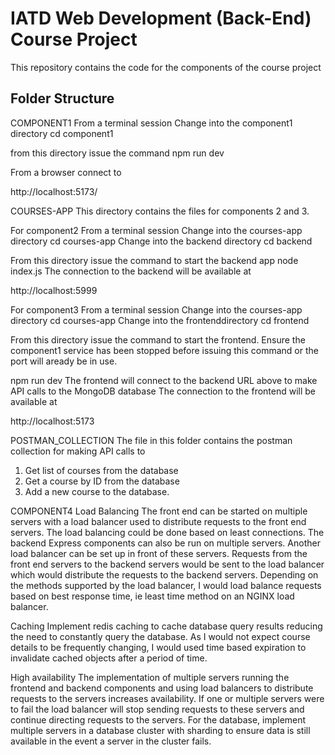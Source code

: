 # IATD Web Development (Back-End) Course Project

This repository contains the code for the components of the course project


## Folder Structure 

COMPONENT1
From a terminal session
Change into the component1 directory
cd component1

from this directory issue the command
npm run dev

From a browser connect to

http://localhost:5173/


COURSES-APP
This directory contains the files for components 2 and 3.

For component2
From a terminal session
Change into the courses-app directory
cd courses-app
Change into the backend directory
cd backend

From this directory issue the command to start the backend app
node index.js
The connection to the backend will be available at

http://localhost:5999

For component3
From a terminal session
Change into the courses-app directory
cd courses-app
Change into the frontenddirectory
cd frontend

From this directory issue the command to start the frontend.  Ensure the component1 service has been stopped before issuing this command or the port will aready be in use.

npm run dev
The frontend will connect to the backend URL above to make API calls to the MongoDB database
The connection to the frontend will be available at

http://localhost:5173


POSTMAN_COLLECTION
The file in this folder contains the postman collection for making API calls to
1. Get list of courses from the database
2. Get a course by ID from the database
3. Add a new course to the database.

COMPONENT4
Load Balancing
The front end can be started on multiple servers with a load balancer used to distribute requests to the front end servers.  The load balancing could be done based on least connections.
The backend Express components can also be run on multiple servers.  Another load balancer can be set up in front of these servers.  Requests from the front end servers to the backend servers would be sent to the load balancer which would distribute the requests to the backend servers.  Depending on the methods supported by the load balancer, I would load balance requests based on best response time, ie least time method on an NGINX load balancer.

Caching
Implement redis caching to cache database query results reducing the need to constantly query the database.  As I would not expect course details to be frequently changing, I would used time based expiration to invalidate cached objects after a period of time.

High availability
The implementation of multiple servers running the frontend and backend components and using load balancers to distribute requests to the servers increases availability.  If one or multiple servers were to fail the load balancer will stop sending requests to these servers and continue directing requests to the servers.
For the database, implement multiple servers in a database cluster with sharding to ensure data is still available in the event a server in the cluster fails.